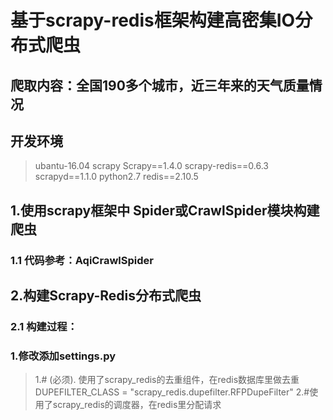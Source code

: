 # 基于scrapy-redis框架构建高密集IO分布式爬虫

  
## 爬取内容：全国190多个城市，近三年来的天气质量情况

## 开发环境 
> ubantu-16.04 scrapy
> Scrapy==1.4.0
> scrapy-redis==0.6.3
> scrapyd==1.1.0
> python2.7
> redis==2.10.5





## 1.使用scrapy框架中 Spider或CrawlSpider模块构建爬虫

### 1.1 代码参考：AqiCrawlSpider

## 2.构建Scrapy-Redis分布式爬虫

### 2.1 构建过程：

### 1.修改添加settings.py

> 1.\# (必须). 使用了scrapy_redis的去重组件，在redis数据库里做去重
    DUPEFILTER_CLASS = "scrapy_redis.dupefilter.RFPDupeFilter"
  2.\#使用了scrapy_redis的调度器，在redis里分配请求

